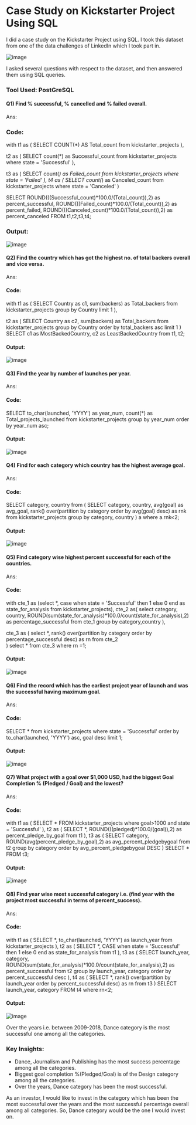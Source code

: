 # Case Study on Kickstarter Project Using SQL

I did a case study on the Kickstarter Project using SQL. I took this dataset from one of the data challenges of LinkedIn which I took part in.

![image](https://user-images.githubusercontent.com/72240938/236675102-d5664726-f65f-4b29-aa8a-ae5e1d38ecf4.png)


I asked several questions with respect to the dataset, and then answered them using SQL queries.

### Tool Used: PostGreSQL

#### Q1) Find % successful, % cancelled and % failed overall.

Ans:

### Code:

with t1 as
(
SELECT COUNT(*) AS Total_count
from kickstarter_projects
),

t2 as
(
SELECT count(*) as Successful_count
from kickstarter_projects
where state = 'Successful'
),

t3 as
(
SELECT count(*) as Failed_count
from kickstarter_projects
where state = 'Failed'
),
t4 as 
(
SELECT count(*) as Canceled_count
from kickstarter_projects
where state = 'Canceled'
)

SELECT ROUND(((Successful_count)*100.0/(Total_count)),2) as percent_successful,
ROUND(((Failed_count)*100.0/(Total_count)),2) as percent_failed,
ROUND(((Canceled_count)*100.0/(Total_count)),2) as percent_canceled
FROM t1,t2,t3,t4;


### Output:

![image](https://user-images.githubusercontent.com/72240938/236443855-1f772da0-cbbc-4492-91a7-5e93eaeb4b15.png)


#### Q2) Find the country which has got the highest no. of total backers overall and vice versa.

Ans:

#### Code:

with t1 as 
(
SELECT Country as c1, sum(backers) as Total_backers
from kickstarter_projects
group by Country
limit 1
),

t2 as
(
SELECT Country as c2, sum(backers) as Total_backers
from kickstarter_projects
group by Country
order by total_backers asc
limit 1
)
SELECT c1 as MostBackedCountry, c2 as LeastBackedCountry
from t1, t2;


#### Output:

![image](https://user-images.githubusercontent.com/72240938/236444282-947ec39f-8d53-4f83-9cd1-57dc4089e731.png)


#### Q3) Find the year by number of launches per year.

Ans:

#### Code:

SELECT to_char(launched, 'YYYY') as year_num, count(*) as Total_projects_launched
 from kickstarter_projects
 group by year_num
 order by year_num asc;
 
 #### Output:
 
 ![image](https://user-images.githubusercontent.com/72240938/236444535-ed67eecf-98cc-4c4e-bbb9-abcf832b6e6c.png)


#### Q4) Find for each category which country has the highest average goal.

Ans:

#### Code:

SELECT category, country
from
(
SELECT category, country, avg(goal) as avg_goal,
rank() over(partition by category order by avg(goal) desc) as rnk
from kickstarter_projects
group by category, country
) a where a.rnk<2;


#### Output:

![image](https://user-images.githubusercontent.com/72240938/236444699-94cae61f-67e6-4528-b1c8-10de077a6edd.png)




#### Q5) Find category wise highest percent successful for each of the countries.
Ans:

#### Code:

with cte_1 as
(select 
  *,
  case when state = 'Successful' then 1 else 0 end as state_for_analysis
 from kickstarter_projects),
cte_2 as( 
 select
  category,
  country,
  ROUND(sum(state_for_analysis)*100.0/count(state_for_analysis),2) as percentage_successful
from cte_1
group by category,country
),

cte_3 as (
select
 *,
 rank() over(partition by category order by percentage_successful desc) as rn
from cte_2  
)
select *
from cte_3
where rn =1;


#### Output:

![image](https://user-images.githubusercontent.com/72240938/236444998-60ffeb25-dbe6-4dbd-ba73-36c321506a75.png)


#### Q6) Find the record which has the earliest project year of launch and was the successful having maximum goal.

Ans:

#### Code:

SELECT * from kickstarter_projects 
where state = 'Successful'
order by to_char(launched, 'YYYY') asc, goal desc 
limit 1;

#### Output:

![image](https://user-images.githubusercontent.com/72240938/236445233-debdcf27-2183-4058-8ba0-95cac75ead1f.png)


#### Q7) What project with a goal over $1,000 USD, had the biggest Goal Completion % (Pledged / Goal) and the lowest? 

Ans:

#### Code:

with t1 as
(
SELECT * FROM kickstarter_projects
where goal>1000 and state = 'Successful'
),
t2 as
(
SELECT *, ROUND(((pledged)*100.0/(goal)),2) as percent_pledge_by_goal
from t1
),
t3 as
(
SELECT category, ROUND(avg(percent_pledge_by_goal),2) as avg_percent_pledgebygoal
from t2
group by category
order by avg_percent_pledgebygoal DESC
)
SELECT * FROM t3;

#### Output:


![image](https://user-images.githubusercontent.com/72240938/236445714-8096bedc-b794-49cd-867b-58ae8ac75ae3.png)


#### Q8) Find year wise most successful category i.e. (find year with the project most successful in terms of percent_success).

Ans:

#### Code:

with t1 as
(
SELECT *, to_char(launched, 'YYYY') as launch_year 
from kickstarter_projects
),
t2 as
(
SELECT *, 
CASE when state = 'Successful' then 1 else 0 end as state_for_analysis
from t1
),
t3 as
(
SELECT launch_year, category,
ROUND(sum(state_for_analysis)*100.0/count(state_for_analysis),2) as percent_successful
from t2
group by launch_year, category
order by percent_successful desc
),
t4 as
(
SELECT *, rank() over(partition by launch_year order by percent_successful desc) as rn
from t3
)
SELECT launch_year, category FROM t4
where rn<2;


#### Output:

![image](https://user-images.githubusercontent.com/72240938/236445942-832fe860-26ce-4337-b3fe-6b78586e7984.png)


 Over the years i.e. between 2009-2018, Dance category is the most successful one among all the categories.
 
 
 ### Key Insights:
 
 * Dance, Journalism and Publishing has the most success percentage among all the categories.
 * Biggest goal completion %(Pledged/Goal) is of the Design category among all the categories.
 * Over the years, Dance category has been the most successful.



As an investor, I would like to invest in the category which has been the most successful over the years and the most successful percentage overall among all categories.
So, Dance category would be the one I would invest on.






































